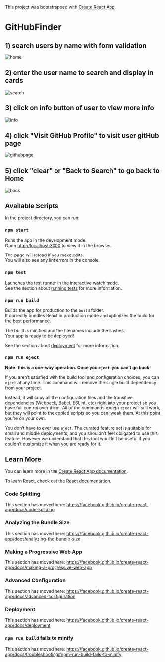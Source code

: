 This project was bootstrapped with [Create React App](https://github.com/facebook/create-react-app).

# GitHubFinder

## 1) search users by name with form validation
![home](https://user-images.githubusercontent.com/22851920/61943796-3dd0d080-af6a-11e9-8e71-f2af71120b44.PNG)

## 2) enter the user name to search and display in cards
![search](https://user-images.githubusercontent.com/22851920/61943321-2e9d5300-af69-11e9-9d4a-4a1be5ec68d1.PNG)

## 3) click on info button of user to view more info
![info](https://user-images.githubusercontent.com/22851920/61943322-2e9d5300-af69-11e9-91dc-b060e6a52c6f.PNG)

## 4) click "Visit GitHub Profile" to visit user gitHub page
![githubpage](https://user-images.githubusercontent.com/22851920/61943324-2e9d5300-af69-11e9-8fab-b694903c3702.PNG)

## 5) click "clear" or "Back to Search" to go back to Home
![back](https://user-images.githubusercontent.com/22851920/61943325-2e9d5300-af69-11e9-95e4-774411f9d6fb.PNG)







## Available Scripts

In the project directory, you can run:

### `npm start`

Runs the app in the development mode.<br>
Open [http://localhost:3000](http://localhost:3000) to view it in the browser.

The page will reload if you make edits.<br>
You will also see any lint errors in the console.

### `npm test`

Launches the test runner in the interactive watch mode.<br>
See the section about [running tests](https://facebook.github.io/create-react-app/docs/running-tests) for more information.

### `npm run build`

Builds the app for production to the `build` folder.<br>
It correctly bundles React in production mode and optimizes the build for the best performance.

The build is minified and the filenames include the hashes.<br>
Your app is ready to be deployed!

See the section about [deployment](https://facebook.github.io/create-react-app/docs/deployment) for more information.

### `npm run eject`

**Note: this is a one-way operation. Once you `eject`, you can’t go back!**

If you aren’t satisfied with the build tool and configuration choices, you can `eject` at any time. This command will remove the single build dependency from your project.

Instead, it will copy all the configuration files and the transitive dependencies (Webpack, Babel, ESLint, etc) right into your project so you have full control over them. All of the commands except `eject` will still work, but they will point to the copied scripts so you can tweak them. At this point you’re on your own.

You don’t have to ever use `eject`. The curated feature set is suitable for small and middle deployments, and you shouldn’t feel obligated to use this feature. However we understand that this tool wouldn’t be useful if you couldn’t customize it when you are ready for it.

## Learn More

You can learn more in the [Create React App documentation](https://facebook.github.io/create-react-app/docs/getting-started).

To learn React, check out the [React documentation](https://reactjs.org/).

### Code Splitting

This section has moved here: https://facebook.github.io/create-react-app/docs/code-splitting

### Analyzing the Bundle Size

This section has moved here: https://facebook.github.io/create-react-app/docs/analyzing-the-bundle-size

### Making a Progressive Web App

This section has moved here: https://facebook.github.io/create-react-app/docs/making-a-progressive-web-app

### Advanced Configuration

This section has moved here: https://facebook.github.io/create-react-app/docs/advanced-configuration

### Deployment

This section has moved here: https://facebook.github.io/create-react-app/docs/deployment

### `npm run build` fails to minify

This section has moved here: https://facebook.github.io/create-react-app/docs/troubleshooting#npm-run-build-fails-to-minify
